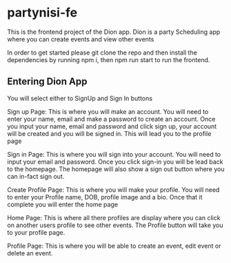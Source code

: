 # partynisi-fe

This is the frontend project of the Dion app. Dion is a party Scheduling app where you can create events and view other events

In order to get started please git clone the repo and then
install the dependencies by running npm i, then npm run start to run the frontend.

## Entering Dion App

You will select either to SignUp and Sign In buttons

Sign up Page: This is where you will make an account. You will need to enter your name, email and make a password to create an account. Once you input your name, email and password and click sign up, your account will be created and you will be signed in. This will lead you to the profile page

Sign in Page: This is where you will sign into your account. You will need to input your email and password. Once you click sign-in you will be lead back to the homepage. The homepage will also show a sign out button where you can in-fact sign out.

Create Profile Page: This is where you will make your profile. You will need to enter your Profile name, DOB, profile image and a bio. Once that it complete you will enter the home page

Home Page: This is where all there profiles are display where you can click on another users profile to see other events. The Profile button will take you to your profile page.

Profile Page: This is where you will be able to create an event, edit event or delete an event.




